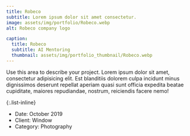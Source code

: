 ```yaml
---
title: Robeco
subtitle: Lorem ipsum dolor sit amet consectetur.
image: assets/img/portfolio/Robeco.webp
alt: Robeco company logo

caption:
  title: Robeco
  subtitle: AI Mentoring
  thumbnail: assets/img/portfolio_thumbnail/Robeco.webp
---
```

Use this area to describe your project. Lorem ipsum dolor sit amet, consectetur adipisicing elit. Est blanditiis dolorem culpa incidunt minus dignissimos deserunt repellat aperiam quasi sunt officia expedita beatae cupiditate, maiores repudiandae, nostrum, reiciendis facere nemo!

{:.list-inline}
- Date: October 2019
- Client: Window
- Category: Photography

